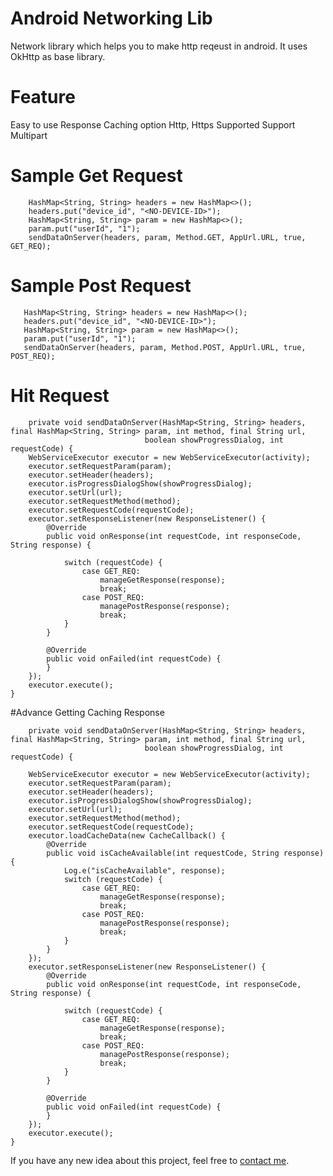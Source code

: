 # Android Networking Lib

Network library which helps you to make http reqeust in android. It uses OkHttp as base library.

# Feature
Easy to use
Response Caching option
Http, Https Supported
Support Multipart


# Sample Get Request

        HashMap<String, String> headers = new HashMap<>();
        headers.put("device_id", "<NO-DEVICE-ID>");
        HashMap<String, String> param = new HashMap<>();
        param.put("userId", "1");
        sendDataOnServer(headers, param, Method.GET, AppUrl.URL, true, GET_REQ);

# Sample Post Request

       HashMap<String, String> headers = new HashMap<>();
       headers.put("device_id", "<NO-DEVICE-ID>");
       HashMap<String, String> param = new HashMap<>();
       param.put("userId", "1");
       sendDataOnServer(headers, param, Method.POST, AppUrl.URL, true, POST_REQ);

# Hit Request

        private void sendDataOnServer(HashMap<String, String> headers, final HashMap<String, String> param, int method, final String url,
                                  boolean showProgressDialog, int requestCode) {
        WebServiceExecutor executor = new WebServiceExecutor(activity);
        executor.setRequestParam(param);
        executor.setHeader(headers);
        executor.isProgressDialogShow(showProgressDialog);
        executor.setUrl(url);
        executor.setRequestMethod(method);
        executor.setRequestCode(requestCode);
        executor.setResponseListener(new ResponseListener() {
            @Override
            public void onResponse(int requestCode, int responseCode, String response) {

                switch (requestCode) {
                    case GET_REQ:
                        manageGetResponse(response);
                        break;
                    case POST_REQ:
                        managePostResponse(response);
                        break;
                }
            }

            @Override
            public void onFailed(int requestCode) {
            }
        });
        executor.execute();
    }



#Advance Getting Caching Response

        private void sendDataOnServer(HashMap<String, String> headers, final HashMap<String, String> param, int method, final String url,
                                  boolean showProgressDialog, int requestCode) {

        WebServiceExecutor executor = new WebServiceExecutor(activity);
        executor.setRequestParam(param);
        executor.setHeader(headers);
        executor.isProgressDialogShow(showProgressDialog);
        executor.setUrl(url);
        executor.setRequestMethod(method);
        executor.setRequestCode(requestCode);
        executor.loadCacheData(new CacheCallback() {
            @Override
            public void isCacheAvailable(int requestCode, String response) {
                Log.e("isCacheAvailable", response);
                switch (requestCode) {
                    case GET_REQ:
                        manageGetResponse(response);
                        break;
                    case POST_REQ:
                        managePostResponse(response);
                        break;
                }
            }
        });
        executor.setResponseListener(new ResponseListener() {
            @Override
            public void onResponse(int requestCode, int responseCode, String response) {

                switch (requestCode) {
                    case GET_REQ:
                        manageGetResponse(response);
                        break;
                    case POST_REQ:
                        managePostResponse(response);
                        break;
                }
            }

            @Override
            public void onFailed(int requestCode) {
            }
        });
        executor.execute();
    }



If you have any new idea about this project, feel free to [contact me](mailto:developer.ashish01@gmail.com).
